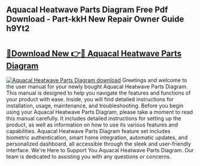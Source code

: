 ## Aquacal Heatwave Parts Diagram Free Pdf Download - Part-kkH New Repair Owner Guide h9Yt2

# <h2><a href="http://dfoyi4.blite.top/?on=Aquacal+Heatwave+Parts+Diagram">🔗Download New 👉🔴 Aquacal Heatwave Parts Diagram</a></h2>

[![Aquacal Heatwave Parts Diagram download](https://i.imgur.com/lujVjoI.png)](http://dfoyi4.blite.top/?on=Aquacal+Heatwave+Parts+Diagram)
Greetings and welcome to the user manual for your newly bought Aquacal Heatwave Parts Diagram. This manual is designed to help you navigate the features and functions of your product with ease. Inside, you will find detailed instructions for installation, usage, maintenance, and troubleshooting. Before you begin using your Aquacal Heatwave Parts Diagram, please take a moment to read this manual carefully. It includes detailed instructions for setting up the product, as well as information on how to use its various features and capabilities. Aquacal Heatwave Parts Diagram feature set includes biometric authentication, smart home integration, automatic updates, and personalized dashboard, all accessible through the sleek and user-friendly interface. We're Here to Support You Aquacal Heatwave Parts Diagram. Our team is dedicated to assisting you with any questions or concerns.
